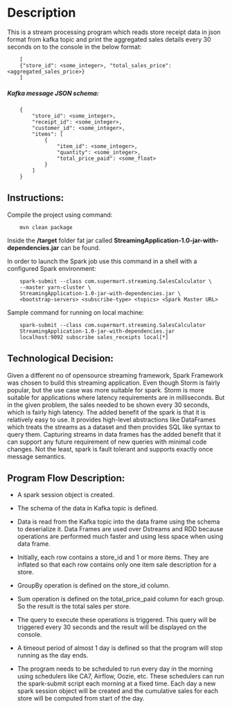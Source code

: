 # Description
This is a stream processing program which reads store receipt data in json format from kafka topic and print the aggregated sales details every 30 seconds on to the console in the below format:

```
    [
    {"store_id": <some_integer>, "total_sales_price": <aggregated_sales_price>}
    ]
```


##### Kafka message JSON schema:

```
    {
        "store_id": <some_integer>,
        "receipt_id": <some_integer>,
        "customer_id": <some_integer>,
        "items": [
            {
                "item_id": <some_integer>,
                "quantity": <some_integer>,
                "total_price_paid": <some_float>
            }
        ]
    }
```

## Instructions:

Compile the project using command:

```
    mvn clean package
```

Inside the **/target** folder fat jar called **StreamingApplication-1.0-jar-with-dependencies.jar** can be found.

In order to launch the Spark job use this command in a shell with a configured Spark environment:
```
    spark-submit --class com.supermart.streaming.SalesCalculator \
    --master yarn-cluster \
    StreamingApplication-1.0-jar-with-dependencies.jar \
    <bootstrap-servers> <subscribe-type> <topics> <Spark Master URL>
```
Sample command for running on local machine:
```
    spark-submit --class com.supermart.streaming.SalesCalculator
    StreamingApplication-1.0-jar-with-dependencies.jar
    localhost:9092 subscribe sales_receipts local[*]
```



## Technological Decision:

Given a different no of opensource streaming framework, Spark Framework was chosen to build this streaming application. Even though Storm is fairly popular, but the use case was more suitable for spark. Storm is more suitable for applications where latency requirements are in milliseconds.  But in the given problem, the sales needed to be shown every 30 seconds, which is fairly high latency. The added benefit of the spark is that it is relatively easy to use. It provides high-level abstractions like DataFrames which treats the streams as a dataset and then provides SQL like syntax to query them. Capturing streams in data frames has the added benefit that it can support any future requirement of new queries with minimal code changes. Not the least, spark is fault tolerant and supports exactly once message semantics.



## Program Flow Description:

*  A spark session object is created.

*  The schema of the data in Kafka topic is defined.

*  Data is read from the Kafka topic into the data frame using the schema to deserialize it. Data Frames are used over Dstreams and RDD because operations are performed much faster and using less space when using data frame.

*  Initially, each row contains a store_id and 1 or more items. They are inflated so that each row contains only one item sale description for a store.

*  GroupBy operation is defined on the store_id column.

*  Sum operation is defined on the total_price_paid column for each group. So the result is the total  sales per  store.

*  The query to execute these operations is triggered. This query will be triggered every 30 seconds and the result will be displayed on the console.

*  A timeout period of almost 1 day is defined so that the program will stop running as the day ends.

*  The program needs to be scheduled to run every day in the morning using schedulers like CA7, Airflow, Oozie, etc. These schedulers can run the spark-submit script each morning at a fixed time. Each day a new spark session object will be created and the cumulative sales for each store will be computed from start of the day.
